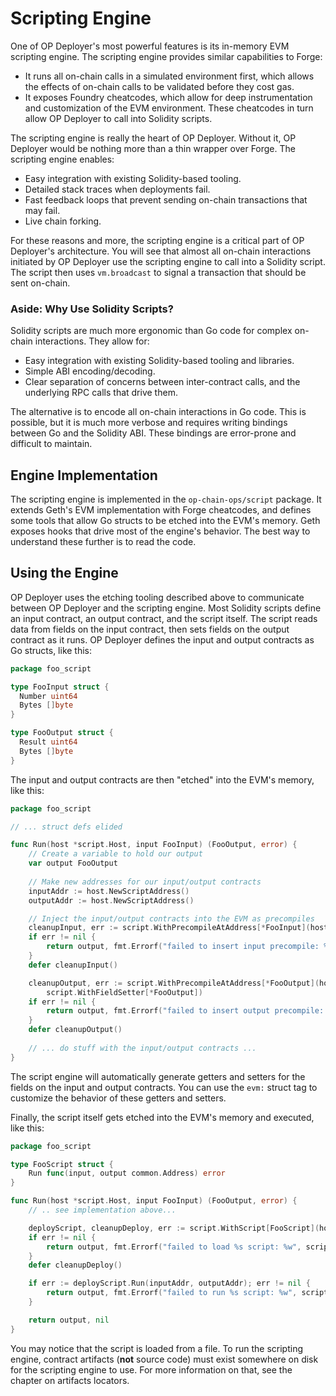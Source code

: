 # Scripting Engine

One of OP Deployer's most powerful features is its in-memory EVM scripting engine. The scripting engine provides
similar capabilities to Forge:

- It runs all on-chain calls in a simulated environment first, which allows the effects of on-chain calls to be
  validated before they cost gas.
- It exposes Foundry cheatcodes, which allow for deep instrumentation and customization of the EVM environment. These
  cheatcodes in turn allow OP Deployer to call into Solidity scripts.

The scripting engine is really the heart of OP Deployer. Without it, OP Deployer would be nothing more than a thin
wrapper over Forge. The scripting engine enables:

- Easy integration with existing Solidity-based tooling.
- Detailed stack traces when deployments fail.
- Fast feedback loops that prevent sending on-chain transactions that may fail.
- Live chain forking.

For these reasons and more, the scripting engine is a critical part of OP Deployer's architecture. You will see that
almost all on-chain interactions initiated by OP Deployer use the scripting engine to call into a Solidity script.
The script then uses `vm.broadcast` to signal a transaction that should be sent on-chain.

### Aside: Why Use Solidity Scripts?

Solidity scripts are much more ergonomic than Go code for complex on-chain interactions. They allow for:

- Easy integration with existing Solidity-based tooling and libraries.
- Simple ABI encoding/decoding.
- Clear separation of concerns between inter-contract calls, and the underlying RPC calls that drive them.

The alternative is to encode all on-chain interactions in Go code. This is possible, but it is much more verbose and 
requires writing bindings between Go and the Solidity ABI. These bindings are error-prone and difficult to maintain.

## Engine Implementation

The scripting engine is implemented in the `op-chain-ops/script` package. It extends Geth's EVM implementation with
Forge cheatcodes, and defines some tools that allow Go structs to be etched into the EVM's memory. Geth exposes
hooks that drive most of the engine's behavior. The best way to understand these further is to read the code.

## Using the Engine

OP Deployer uses the etching tooling described above to communicate between OP Deployer and the scripting engine. 
Most Solidity scripts define an input contract, an output contract, and the script itself. The script reads data 
from fields on the input contract, then sets fields on the output contract as it runs. OP Deployer defines the input 
and output contracts as Go structs, like this:

```go
package foo_script

type FooInput struct {
  Number uint64
  Bytes []byte
}

type FooOutput struct {
  Result uint64
  Bytes []byte
}
```

The input and output contracts are then "etched" into the EVM's memory, like this:

```go
package foo_script

// ... struct defs elided

func Run(host *script.Host, input FooInput) (FooOutput, error) {
	// Create a variable to hold our output
	var output FooOutput
	
	// Make new addresses for our input/output contracts
	inputAddr := host.NewScriptAddress()
	outputAddr := host.NewScriptAddress()

	// Inject the input/output contracts into the EVM as precompiles
	cleanupInput, err := script.WithPrecompileAtAddress[*FooInput](host, inputAddr, &input)
	if err != nil {
		return output, fmt.Errorf("failed to insert input precompile: %w", err)
	}
	defer cleanupInput()

	cleanupOutput, err := script.WithPrecompileAtAddress[*FooOutput](host, outputAddr, &output,
		script.WithFieldSetter[*FooOutput])
	if err != nil {
		return output, fmt.Errorf("failed to insert output precompile: %w", err)
	}
	defer cleanupOutput()
	
	// ... do stuff with the input/output contracts ...
}
```

The script engine will automatically generate getters and setters for the fields on the input and output contracts. 
You can use the `evm:` struct tag to customize the behavior of these getters and setters.

Finally, the script itself gets etched into the EVM's memory and executed, like this:

```go
package foo_script

type FooScript struct {
	Run func(input, output common.Address) error
}

func Run(host *script.Host, input FooInput) (FooOutput, error) {
	// .. see implementation above...

	deployScript, cleanupDeploy, err := script.WithScript[FooScript](host, "FooScript.s.sol", "FooScript")
	if err != nil {
		return output, fmt.Errorf("failed to load %s script: %w", scriptFile, err)
	}
	defer cleanupDeploy()

	if err := deployScript.Run(inputAddr, outputAddr); err != nil {
		return output, fmt.Errorf("failed to run %s script: %w", scriptFile, err)
	}

	return output, nil
}
```

You may notice that the script is loaded from a file. To run the scripting engine, contract artifacts (**not** 
source code) must exist somewhere on disk for the scripting engine to use. For more information on that, see the 
chapter on artifacts locators.